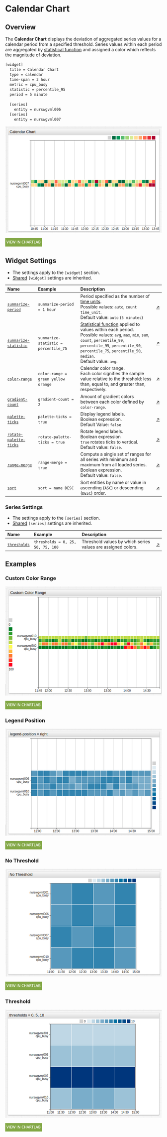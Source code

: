 # Calendar Chart

## Overview

The **Calendar Chart** displays the deviation of aggregated series values for a calendar period from a specified threshold. Series values within each period are aggregated by [statistical function](../../configuration/aggregators.md) and assigned a color which reflects the magnitude of deviation.

```ls
[widget]
  title = Calendar Chart
  type = calendar
  time-span = 3 hour
  metric = cpu_busy
  statistic = percentile_95
  period = 5 minute

  [series]
    entity = nurswgvml006
  [series]
    entity = nurswgvml007
```

![](./images/calendar-title.png)

[![](../../images/button.png)](https://apps.axibase.com/chartlab/b9406af1)

## Widget Settings

* The settings apply to the `[widget]` section.
* [Shared](../shared/README.md#widget-settings) `[widget]` settings are inherited.

Name | Example | Description | &nbsp;
:--|:--|:--|:--
[`summarize-period`](#summarize-period) | `summarize-period = 1 hour` | Period specified as the number of [time units](https://axibase.com/docs/atsd/api/data/series/time-unit.html).<br>Possible values: `auto`, `count time_unit`.<br>Default value: `auto` (`5 minutes`) | [↗](https://apps.axibase.com/chartlab/5da13f1d)
[`summarize-statistic`](#summarize-statistic) | `summarize-statistic = percentile_75` | [Statistical function](../../configuration/aggregators.md) applied to values within each period.<br>Possible values: `avg`, `max`, `min`, `sum`, `count`, `percentile_99`, `percentile_95`, `percentile_90`, `percentile_75`, `percentile_50`, `median`.<br>Default value: `avg`.| [↗](https://apps.axibase.com/chartlab/0d76b3c0)
[`color-range`](#color-range) | `color-range = green yellow orange`| Calendar color range.<br>Each color signifies the sample value relative to the threshold: less than, equal to, and greater than, respectively. |[↗](https://apps.axibase.com/chartlab/e2aa5acc)
[`gradient-count`](#gradient-range) | `gradient-count = 2` | Amount of gradient colors between each color defined by `color-range`. | [↗](https://apps.axibase.com/chartlab/ac1b1044)
[`palette-ticks`](#palette-ticks) | `palette-ticks = true` | Display legend labels.<br>Boolean expression.<br>Default Value: `false` | [↗](https://apps.axibase.com/chartlab/b9961101)
[`rotate-palette-ticks`](#rotate-palette-ticks) | `rotate-palette-ticks = true` | Rotate legend labels.<br>Boolean expression<br>`true` rotates ticks to vertical.<br>Default value: `false`.| [↗](https://apps.axibase.com/chartlab/0f9e807b/2/)
[`range-merge`](#range-merge) | `range-merge = true` | Compute a single set of ranges for all series with minimum and maximum from all loaded series.<br>Boolean expression.<br>Default value: `false`. | [↗](https://apps.axibase.com/chartlab/0f9e807b/4/)
[`sort`](#sort) | `sort = name DESC` | Sort entities by name or value in ascending (`ASC`) or descending (`DESC`) order.<br> | [↗](https://apps.axibase.com/chartlab/431e0d53)

### Series Settings

* The settings apply to the `[series]` section.
* [Shared](../shared/README.md#series-settings) `[series]` settings are inherited.

Name | Example | Description | &nbsp;
:--|:--|:--|:--
[`thresholds`](#thresholds) | `thresholds = 0, 25, 50, 75, 100` | Threshold values by which series values are assigned colors.| [↗](https://apps.axibase.com/chartlab/0c1b1096)

## Examples

### Custom Color Range

![](./images/custom-color-range.png)

[![](../../images/button.png)](https://apps.axibase.com/chartlab/bb02e108)

### Legend Position

![](./images/legend-position-image.png)

[![](../../images/button.png)](https://apps.axibase.com/chartlab/a195dabf)

### No Threshold

![](./images/no-threshold.png)

[![](../../images/button.png)](https://apps.axibase.com/chartlab/4b8c3765)

### Threshold

![](./images/threshold-image.png)

[![](../../images/button.png)](https://apps.axibase.com/chartlab/48392984)